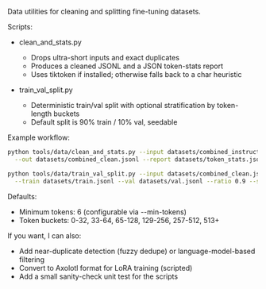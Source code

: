 Data utilities for cleaning and splitting fine-tuning datasets.

Scripts:

- clean_and_stats.py
  * Drops ultra-short inputs and exact duplicates
  * Produces a cleaned JSONL and a JSON token-stats report
  * Uses tiktoken if installed; otherwise falls back to a char heuristic

- train_val_split.py
  * Deterministic train/val split with optional stratification by token-length buckets
  * Default split is 90% train / 10% val, seedable

Example workflow:

```bash
python tools/data/clean_and_stats.py --input datasets/combined_instructions.jsonl \
  --out datasets/combined_clean.jsonl --report datasets/token_stats.json

python tools/data/train_val_split.py --input datasets/combined_clean.jsonl \
  --train datasets/train.jsonl --val datasets/val.jsonl --ratio 0.9 --seed 42
```

Defaults:
- Minimum tokens: 6 (configurable via --min-tokens)
- Token buckets: 0-32, 33-64, 65-128, 129-256, 257-512, 513+

If you want, I can also:
- Add near-duplicate detection (fuzzy dedupe) or language-model-based filtering
- Convert to Axolotl format for LoRA training (scripted)
- Add a small sanity-check unit test for the scripts
